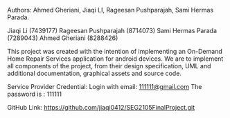 Authors: Ahmed Gheriani, Jiaqi LI, Rageesan Pushparajah, Sami Hermas Parada.

Jiaqi Li (7439177)
Rageesan Pushparajah (8714073)
Sami Hermas Parada (7289043)
Ahmed Gheriani (8288426)
 

This project was created with the intention of implementing an On-Demand Home Repair Services application for android devices. We are to implement all components of the project, from their design specification, UML and additional documentation, graphical assets and source code.

Service Provider Credential:
Login with email: 111111@gmail.com
The password is : 111111


GitHub Link: https://github.com/jiaqi0412/SEG2105FinalProject.git